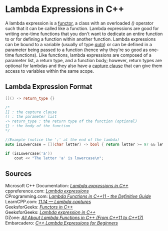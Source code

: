 # Lambda Expressions in C++
A lambda expression is a [functor](https://www.geeksforgeeks.org/functors-in-cpp/), a class with an overloaded _()_ operator such that it can be called like a function.
Lambda expressions are good for writing one-time functions that you don't want to dedicate an entire function to or for defining a function within another function. Lambda
expressions can be bound to a variable (usually of type [_auto_](https://www.geeksforgeeks.org/type-inference-in-c-auto-and-decltype/)) or can be defined in a parameter being
passed to a function (hence why they're so good as one-time functions). Like functions, lambda expressions are composed of a parameter list, a return type, and a function
body; however, return types are optional for lambdas and they also have a [capture clause](https://www.learncpp.com/cpp-tutorial/lambda-captures/) that can give them access 
to variables within the same scope.

## Lambda Expression Format
```C++
[]() -> return_type {}

/*
[] : the capture clause
() : the parameter list
-> return_type : the return type of the function (optional)
{} : the body of the function
*/

//Example (notice the ';' at the end of the lambda)
auto isLowercase = [](char letter) -> bool { return letter >= 97 && letter <= 122; };

if (isLowercase('a'))
    cout << "The letter 'a' is lowercase\n";
```

## Sources
Microsoft C++ Documentation: [_Lambda expressions in C++_](https://docs.microsoft.com/en-us/cpp/cpp/lambda-expressions-in-cpp?view=msvc-160) <br />
cppreference.com: [_Lambda expressions_](https://en.cppreference.com/w/cpp/language/lambda) <br />
CProgramming.com: [_Lambda Functions in C++11 - the Definitive Guide_](https://www.cprogramming.com/c++11/c++11-lambda-closures.html) <br />
LearnCPP.com: [_11.14 — Lambda captures_](https://www.learncpp.com/cpp-tutorial/lambda-captures/) <br />
GeeksforGeeks: [_Functors in C++_](https://www.geeksforgeeks.org/functors-in-cpp/) <br />
GeeksforGeeks: [_Lambda expression in C++_](https://www.geeksforgeeks.org/lambda-expression-in-c/) <br />
DZone: [_All About Lambda Functions in C++ (From C++11 to C++17)_](https://dzone.com/articles/all-about-lambda-functions-in-cfrom-c11-to-c17) <br />
Embarcadero: [_C++ Lambda Expressions for Beginners_](https://blogs.embarcadero.com/lambda-expressions-for-beginners/) <br />
